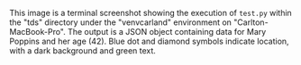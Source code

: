 This image is a terminal screenshot showing the execution of `test.py` within the "tds" directory under the "venvcarland" environment on "Carlton-MacBook-Pro". The output is a JSON object containing data for Mary Poppins and her age (42). Blue dot and diamond symbols indicate location, with a dark background and green text.
